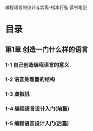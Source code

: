 编程语言的设计与实现-松本行弘
读书笔记



# 目录
## 第1章 创造一门什么样的语言
### 1-1 自己创造编程语言的意义
### 1-2 语言处理器的结构
### 1-3 虚拟机
### 1-4 编程语言设计入门(前篇)
### 1-5 编程语言设计入门(后篇)
